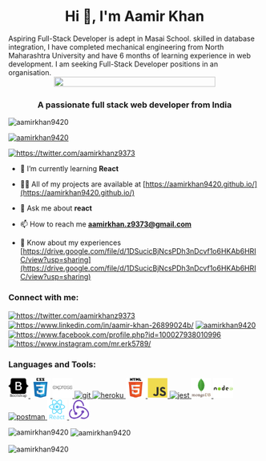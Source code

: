 <h1 align="center">Hi 👋, I'm Aamir Khan</h1>
Aspiring Full-Stack Developer is adept in
Masai School. skilled in database integration, I
have completed mechanical engineering
from North Maharashtra University and have
6 months of learning experience in web
development. I am seeking Full-Stack
Developer positions in an organisation.

<div align="center" width="300" >
<img src="https://crampete-staticfiles.s3.ap-south-1.amazonaws.com/blogs/Blog-140/Full-Stack-Web-Developer-500x400-1.png" width="80%" height="40%" align="center"/>
  </div>

<h3 align="center">A passionate full stack web developer from India</h3>

<p align="left"> <img src="https://komarev.com/ghpvc/?username=aamirkhan9420&label=Profile%20views&color=0e75b6&style=flat" alt="aamirkhan9420" /> </p>

<p align="left"> <a href="https://github.com/ryo-ma/github-profile-trophy"><img src="https://github-profile-trophy.vercel.app/?username=aamirkhan9420" alt="aamirkhan9420" /></a> </p>

<p align="left"> <a href="https://twitter.com/aamirkhanz9373" target="blank"><img src="https://img.shields.io/twitter/follow/https://twitter.com/aamirkhanz9373?logo=twitter&style=for-the-badge" alt="https://twitter.com/aamirkhanz9373" /></a> </p>

- 🌱 I’m currently learning **React**

- 👨‍💻 All of my projects are available at [https://aamirkhan9420.github.io/](https://aamirkhan9420.github.io/)

- 💬 Ask me about **react**

- 📫 How to reach me **aamirkhan.z9373@gmail.com**

- 📄 Know about my experiences [https://drive.google.com/file/d/1DSucicBjNcsPDh3nDcvf1o6HKAb6HRIC/view?usp=sharing](https://drive.google.com/file/d/1DSucicBjNcsPDh3nDcvf1o6HKAb6HRIC/view?usp=sharing)

<h3 align="left">Connect with me:</h3>
<p align="left">
<a href="https://twitter.com/aamirkhanz9373" target="blank"><img align="center" src="https://raw.githubusercontent.com/rahuldkjain/github-profile-readme-generator/master/src/images/icons/Social/twitter.svg" alt="https://twitter.com/aamirkhanz9373" height="30" width="40" /></a>
<a href="https://www.linkedin.com/in/aamir-khan-26899024b/" target="blank"><img align="center" src="https://raw.githubusercontent.com/rahuldkjain/github-profile-readme-generator/master/src/images/icons/Social/linked-in-alt.svg" alt="https://www.linkedin.com/in/aamir-khan-26899024b/" height="30" width="40" /></a>
<a href="https://codesandbox.com/aamirkhan9420" target="blank"><img align="center" src="https://raw.githubusercontent.com/rahuldkjain/github-profile-readme-generator/master/src/images/icons/Social/codesandbox.svg" alt="aamirkhan9420" height="30" width="40" /></a>
<a href="https://www.facebook.com/profile.php?id=100027938010996" target="blank"><img align="center" src="https://raw.githubusercontent.com/rahuldkjain/github-profile-readme-generator/master/src/images/icons/Social/facebook.svg" alt="https://www.facebook.com/profile.php?id=100027938010996" height="30" width="40" /></a>
<a href="https://www.instagram.com/mr.erk5789/" target="blank"><img align="center" src="https://raw.githubusercontent.com/rahuldkjain/github-profile-readme-generator/master/src/images/icons/Social/instagram.svg" alt="https://www.instagram.com/mr.erk5789/" height="30" width="40" /></a>
</p>

<h3 align="left">Languages and Tools:</h3>
<p align="left"> <a href="https://getbootstrap.com" target="_blank" rel="noreferrer"> <img src="https://raw.githubusercontent.com/devicons/devicon/master/icons/bootstrap/bootstrap-plain-wordmark.svg" alt="bootstrap" width="40" height="40"/> </a> <a href="https://www.w3schools.com/css/" target="_blank" rel="noreferrer"> <img src="https://raw.githubusercontent.com/devicons/devicon/master/icons/css3/css3-original-wordmark.svg" alt="css3" width="40" height="40"/> </a> <a href="https://expressjs.com" target="_blank" rel="noreferrer"> <img src="https://raw.githubusercontent.com/devicons/devicon/master/icons/express/express-original-wordmark.svg" alt="express" width="40" height="40"/> </a> <a href="https://git-scm.com/" target="_blank" rel="noreferrer"> <img src="https://www.vectorlogo.zone/logos/git-scm/git-scm-icon.svg" alt="git" width="40" height="40"/> </a> <a href="https://heroku.com" target="_blank" rel="noreferrer"> <img src="https://www.vectorlogo.zone/logos/heroku/heroku-icon.svg" alt="heroku" width="40" height="40"/> </a> <a href="https://www.w3.org/html/" target="_blank" rel="noreferrer"> <img src="https://raw.githubusercontent.com/devicons/devicon/master/icons/html5/html5-original-wordmark.svg" alt="html5" width="40" height="40"/> </a> <a href="https://developer.mozilla.org/en-US/docs/Web/JavaScript" target="_blank" rel="noreferrer"> <img src="https://raw.githubusercontent.com/devicons/devicon/master/icons/javascript/javascript-original.svg" alt="javascript" width="40" height="40"/> </a> <a href="https://jestjs.io" target="_blank" rel="noreferrer"> <img src="https://www.vectorlogo.zone/logos/jestjsio/jestjsio-icon.svg" alt="jest" width="40" height="40"/> </a> <a href="https://www.mongodb.com/" target="_blank" rel="noreferrer"> <img src="https://raw.githubusercontent.com/devicons/devicon/master/icons/mongodb/mongodb-original-wordmark.svg" alt="mongodb" width="40" height="40"/> </a> <a href="https://nodejs.org" target="_blank" rel="noreferrer"> <img src="https://raw.githubusercontent.com/devicons/devicon/master/icons/nodejs/nodejs-original-wordmark.svg" alt="nodejs" width="40" height="40"/> </a> <a href="https://postman.com" target="_blank" rel="noreferrer"> <img src="https://www.vectorlogo.zone/logos/getpostman/getpostman-icon.svg" alt="postman" width="40" height="40"/> </a> <a href="https://reactjs.org/" target="_blank" rel="noreferrer"> <img src="https://raw.githubusercontent.com/devicons/devicon/master/icons/react/react-original-wordmark.svg" alt="react" width="40" height="40"/> </a> <a href="https://redux.js.org" target="_blank" rel="noreferrer"> <img src="https://raw.githubusercontent.com/devicons/devicon/master/icons/redux/redux-original.svg" alt="redux" width="40" height="40"/> </a> </p>

<p><img align="left" src="https://github-readme-stats.vercel.app/api/top-langs?username=aamirkhan9420&show_icons=true&locale=en&layout=compact" alt="aamirkhan9420" /></p>

<p>&nbsp;<img align="center" src="https://github-readme-stats.vercel.app/api?username=aamirkhan9420&show_icons=true&locale=en" alt="aamirkhan9420" /></p>

<p><img align="center" src="https://github-readme-streak-stats.herokuapp.com/?user=aamirkhan9420&" alt="aamirkhan9420" /></p>

